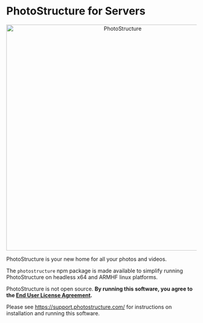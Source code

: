 # PhotoStructure for Servers

<div style="text-align:center">
  <img width="600" src="public/images/delight.svg" alt="PhotoStructure">
</div>

PhotoStructure is your new home for all your photos and videos.

The `photostructure` npm package is made available to simplify running
PhotoStructure on headless x64 and ARMHF linux platforms.

PhotoStructure is not open source. **By running this software, you agree to the
[End User License Agreement](./LICENSE.md).**

Please see <https://support.photostructure.com/> for instructions on
installation and running this software.
